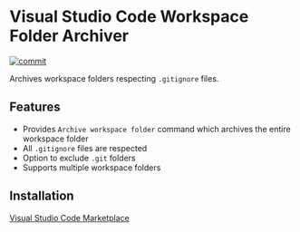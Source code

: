 # Visual Studio Code Workspace Folder Archiver

[![commit](https://github.com/ecmel/vscode-archiver/actions/workflows/commit.yml/badge.svg)](https://github.com/ecmel/vscode-archiver/actions/workflows/commit.yml)

Archives workspace folders respecting `.gitignore` files.

## Features

- Provides `Archive workspace folder` command which archives the entire workspace folder
- All `.gitignore` files are respected
- Option to exclude `.git` folders
- Supports multiple workspace folders

## Installation

[Visual Studio Code Marketplace](https://marketplace.visualstudio.com/items?itemName=ecmel.vscode-archiver)
